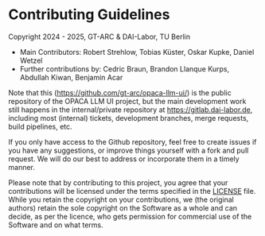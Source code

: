 # Contributing Guidelines

Copyright 2024 - 2025, GT-ARC & DAI-Labor, TU Berlin

* Main Contributors: Robert Strehlow, Tobias Küster, Oskar Kupke, Daniel Wetzel
* Further contributions by: Cedric Braun, Brandon Llanque Kurps, Abdullah Kiwan, Benjamin Acar

Note that this (https://github.com/gt-arc/opaca-llm-ui/) is the public repository of the OPACA LLM UI project, but the main development work still happens in the internal/private repository at https://gitlab.dai-labor.de, including most (internal) tickets, development branches, merge requests, build pipelines, etc.

If you only have access to the Github repository, feel free to create issues if you have any suggestions, or improve things yourself with a fork and pull request. We will do our best to address or incorporate them in a timely manner.

Please note that by contributing to this project, you agree that your contributions will be licensed under the terms specified in the [LICENSE](./LICENSE.txt) file. While you retain the copyright on your contributions, we (the original authors) retain the sole copyright on the Software as a whole and can decide, as per the licence, who gets permission for commercial use of the Software and on what terms.
